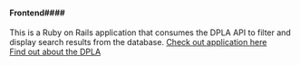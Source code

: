 #### Frontend####

This is a Ruby on Rails application that consumes the DPLA API to filter and display search results from the database.
[Check out application here](https://dpla-frontend.herokuapp.com/) <br>
[Find out about the DPLA](http://dp.la/info/)

